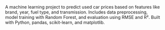 A machine learning project to predict used car prices based on features like brand, year, fuel type, and transmission. Includes data preprocessing, model training with Random Forest, and evaluation using RMSE and R². Built with Python, pandas, scikit-learn, and matplotlib.

